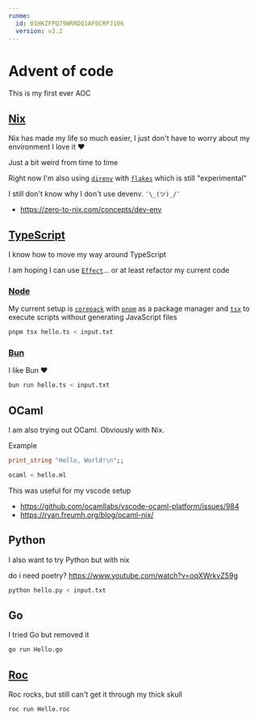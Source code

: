 ```yaml
---
runme:
  id: 01HKZFPQ79WRRDQ1AF0CRPJ106
  version: v2.2
---
```


# Advent of code

This is my first ever AOC

## [Nix](https://nixos.org)

Nix has made my life so much easier, I just don't have to worry about my environment I love it ❤️

Just a bit weird from time to time

Right now I'm also using [`direnv`](https://direnv.net) with [`flakes`](https://nixos.wiki/wiki/Flakes) which is still "experimental"

I still don't know why I don't use devenv. `¯\_(ツ)_/¯`

- https://zero-to-nix.com/concepts/dev-env

## [TypeScript](https://www.typescriptlang.org)

I know how to move my way around TypeScript

I am hoping I can use [`Effect`](https://www.effect.website)... or at least refactor my current code

### [Node](https://nodejs.org/en)

My current setup is [`corepack`](https://github.com/nodejs/corepack) with [`pnpm`](https://pnpm.io) as a package manager and [`tsx`](https://github.com/privatenumber/tsx) to execute scripts without generating JavaScript files

```bash {"id":"01HKZG35EKWQ568CYG5RF5TRBF"}
pnpm tsx hello.ts < input.txt
```

### [Bun](https://bun.sh)

I like Bun ❤️

```bash {"id":"01HKZFPQ79WRRDQ1AF00JCQTBA"}
bun run hello.ts < input.txt
```

## OCaml

I am also trying out OCaml.
Obviously with Nix.

Example

```ocaml {"id":"01HKZFPQ79WRRDQ1AF03MJXDKY"}
print_string "Hello, World!\n";;
```

```bash {"id":"01HKZFPQ79WRRDQ1AF04QRT2AP"}
ocaml < hello.ml
```

This was useful for my vscode setup

- https://github.com/ocamllabs/vscode-ocaml-platform/issues/984
- https://ryan.freumh.org/blog/ocaml-nix/

## Python

I also want to try Python but with nix

do i need poetry? https://www.youtube.com/watch?v=oqXWrkvZ59g

```bash {"id":"01HKZFPQ79WRRDQ1AF077DZCSZ"}
python hello.py < input.txt
```

## Go

I tried Go but removed it

```bash {"id":"01HKZFPQ79WRRDQ1AF0AS7P07E"}
go run Hello.go
```

## [Roc](https://www.roc-lang.org)

Roc rocks, but still can't get it through my thick skull

```bash {"id":"01HKZGB2JV71846MCFXF16WTET"}
roc run Hello.roc
```